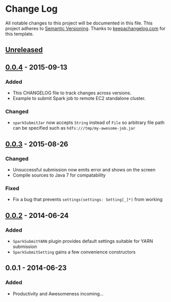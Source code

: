 # Change Log
All notable changes to this project will be documented in this file.
This project adheres to [Semantic Versioning](http://semver.org/).
Thanks to [keepachangelog.com](http://keepachangelog.com/) for this template.

## [Unreleased][unreleased]

## [0.0.4] - 2015-09-13
### Added
- This CHANGELOG file to track changes across versions.
- Example to submit Spark job to remote EC2 standalone cluster.

### Changed
- `sparkSubmitJar` now accepts `String` instead of `File` so arbitrary file path can be specified
such as `hdfs:///tmp/my-awesome-job.jar`

## [0.0.3] - 2015-08-26
### Changed
- Unsuccessful submission now emits error and shows on the screen
- Compile sources to Java 7 for compatability

### Fixed
- Fix a bug that prevents `settings(settings: Setting[_]*)` from working

## [0.0.2] - 2014-06-24
### Added
- `SparkSubmitYARN` plugin provides default settings suitable for YARN submission
- `SparkSubmitSetting` gains a few convenience constructors

## 0.0.1 - 2014-06-23
### Added
- Productivity and Awesomeness incoming...

[unreleased]: https://github.com/saurfang/sbt-spark-submit/compare/v0.0.4...HEAD
[0.0.4]: https://github.com/saurfang/sbt-spark-submit/compare/v0.0.3...v0.0.4
[0.0.3]: https://github.com/saurfang/sbt-spark-submit/compare/v0.0.2...v0.0.3
[0.0.2]: https://github.com/saurfang/sbt-spark-submit/compare/v0.0.1...v0.0.2
